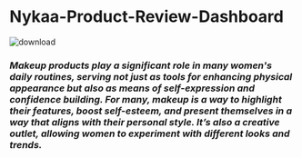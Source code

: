 #                                                              Nykaa-Product-Review-Dashboard
![download](https://github.com/user-attachments/assets/71c92816-a21b-4720-9aaf-cb275c7db7ca)

### *Makeup products play a significant role in many women's daily routines, serving not just as tools for enhancing physical appearance but also as means of self-expression and confidence building. For many, makeup is a way to highlight their features, boost self-esteem, and present themselves in a way that aligns with their personal style. It’s also a creative outlet, allowing women to experiment with different looks and trends.*
## 

